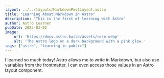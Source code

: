 ```yaml
---
layout: ../../layouts/MarkdownPostLayout.astro
title: "Learning About Markdown in Astro"
description: 'This is the first of learning with Astro'
author: Astro Learner
pubDate: 2025-03-02
image:
    url: 'https://docs.astro.build/assets/rose.webp'
    alt: 'The Astro logo on a dark background with a pink glow.'
tags: ["astro", "learning in public"]
---
```

I learned so much today! Astro allows me to write in Markdown, but also use variables from the frontmatter. I can even access those values in an Astro layout component.